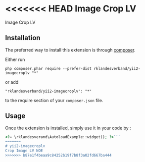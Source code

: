 <<<<<<< HEAD
Image Crop LV
=============
Image Crop LV

Installation
------------

The preferred way to install this extension is through [composer](http://getcomposer.org/download/).

Either run

```
php composer.phar require --prefer-dist rklandesverband/yii2-imagecroplv "*"
```

or add

```
"rklandesverband/yii2-imagecroplv": "*"
```

to the require section of your `composer.json` file.


Usage
-----

Once the extension is installed, simply use it in your code by  :

```php
<?= \rklandesverand\AutoloadExample::widget(); ?>```
=======
# yii2-imagecroplv
Crop Image LV NOE
>>>>>>> b87e1f4beaa9c84252b19f7b8f3a02fd667ba444
